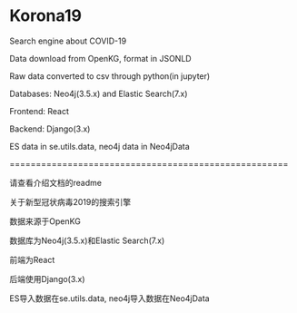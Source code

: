 # Korona19
Search engine about COVID-19

Data download from OpenKG, format in JSONLD

Raw data converted to csv through python(in jupyter)


Databases: Neo4j(3.5.x) and Elastic Search(7.x)

Frontend: React

Backend: Django(3.x)

ES data in se.utils.data, neo4j data in Neo4jData


=====================================================

请查看介绍文档的readme

关于新型冠状病毒2019的搜索引擎

数据来源于OpenKG


数据库为Neo4j(3.5.x)和Elastic Search(7.x)

前端为React

后端使用Django(3.x)

ES导入数据在se.utils.data, neo4j导入数据在Neo4jData
